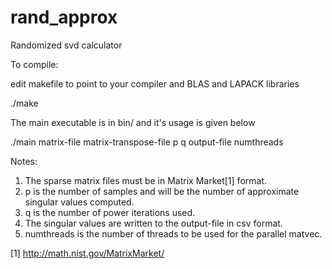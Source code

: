 rand_approx
===========

Randomized svd calculator

To compile:

edit makefile to point to your compiler and BLAS and LAPACK libraries

./make

The main executable is in bin/ and it's usage is given below

./main matrix-file matrix-transpose-file p q output-file numthreads

Notes:
1. The sparse matrix files must be in Matrix Market[1] format. 
2. p is the number of samples and will be the number of approximate singular
   values computed.
3. q is the number of power iterations used.
4. The singular values are written to the output-file in csv format. 
5. numthreads is the number of threads to be used for the parallel matvec.

[1] http://math.nist.gov/MatrixMarket/ 

